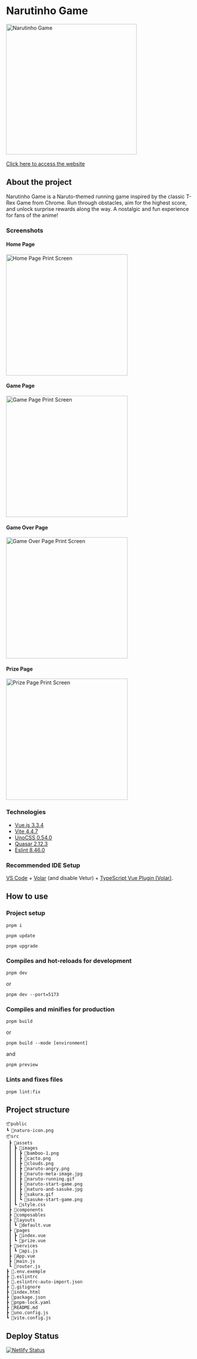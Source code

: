 <!-- @format -->

# Narutinho Game

<div align="left">
<a href="https://naruto-running-game.netlify.app/#/"><img height="355em" alt="Narutinho Game" src="https://github.com/isabellacpmelo/naruto-game/assets/42364778/c0b4b219-209d-4ecc-8f2c-b2c4cca24a06" /></a>
</div>
</br>
<a href="https://naruto-running-game.netlify.app/#/">Click here to access the website</a>

## About the project

Narutinho Game is a Naruto-themed running game inspired by the classic T-Rex Game from Chrome. Run through obstacles, aim for the highest score, and unlock surprise rewards along the way. A nostalgic and fun experience for fans of the anime!

### Screenshots

#### Home Page

<img height="330em" alt="Home Page Print Screen" src="https://github.com/isabellacpmelo/naruto-game/assets/42364778/086a14e2-0a06-48b9-8013-f6c12db2bc4e" />

#### Game Page

<img height="330em" alt="Game Page Print Screen" src="https://github.com/isabellacpmelo/naruto-game/assets/42364778/8686f820-789c-4e8b-b8db-de241684046a" />

#### Game Over Page

<img height="330em" alt="Game Over Page Print Screen" src="https://github.com/isabellacpmelo/naruto-game/assets/42364778/e84a0b52-3306-472a-a995-7fb90f753c74" />

#### Prize Page

<img height="330em" alt="Prize Page Print Screen" src="https://github.com/isabellacpmelo/naruto-game/assets/42364778/e7b66880-beee-40bd-bac3-5e966137dd99" />

### Technologies

- [Vue.js 3.3.4](https://vuejs.org/)
- [Vite 4.4.7](https://vitejs.dev/)
- [UnoCSS 0.54.0](https://unocss.dev/)
- [Quasar 2.12.3](https://quasar.dev/)
- [Eslint 8.46.0](https://eslint.org/)

### Recommended IDE Setup

[VS Code](https://code.visualstudio.com/) + [Volar](https://marketplace.visualstudio.com/items?itemName=Vue.volar) (and disable Vetur) + [TypeScript Vue Plugin (Volar)](https://marketplace.visualstudio.com/items?itemName=Vue.vscode-typescript-vue-plugin).

## How to use

### Project setup

`pnpm i`

`pnpm update`

`pnpm upgrade`

### Compiles and hot-reloads for development

`pnpm dev`

or

`pnpm dev --port=5173`

### Compiles and minifies for production

`pnpm build`

or

`pnpm build --mode [environment]`

and

`pnpm preview`

### Lints and fixes files

`pnpm lint:fix`

## Project structure

```
📦public
┗ 📜naturo-icon.png
📦src
 ┣ 📂assets
 ┃ ┣ 📂images
 ┃ ┃ ┣ 📜bamboo-1.png
 ┃ ┃ ┣ 📜cacto.png
 ┃ ┃ ┣ 📜clouds.png
 ┃ ┃ ┣ 📜naruto-angry.png
 ┃ ┃ ┣ 📜naruto-meta-image.jpg
 ┃ ┃ ┣ 📜naruto-running.gif
 ┃ ┃ ┣ 📜naruto-start-game.png
 ┃ ┃ ┣ 📜naturo-and-sasuke.jpg
 ┃ ┃ ┣ 📜sakura.gif
 ┃ ┃ ┗ 📜sasuke-start-game.png
 ┃ ┗ 📜style.css
 ┣ 📂components
 ┣ 📂composables
 ┣ 📂layouts
 ┃ ┗ 📜default.vue
 ┣ 📂pages
 ┃ ┣ 📜index.vue
 ┃ ┗ 📜prize.vue
 ┣ 📂services
 ┃ ┗ 📜api.js
 ┣ 📜App.vue
 ┣ 📜main.js
 ┗ 📜router.js
┣ 📜.env.exemple
┣ 📜.eslintrc
┣ 📜.eslintrc-auto-import.json
┣ 📜.gitignore
┣ 📜index.html
┣ 📜package.json
┣ 📜pnpm-lock.yaml
┣ 📜README.md
┣ 📜uno.config.js
┗ 📜vite.config.js
```

## Deploy Status

[![Netlify Status](https://api.netlify.com/api/v1/badges/9a75d183-7cf4-4482-aa3d-508615b30171/deploy-status)](https://app.netlify.com/sites/naruto-running-game/deploys)
